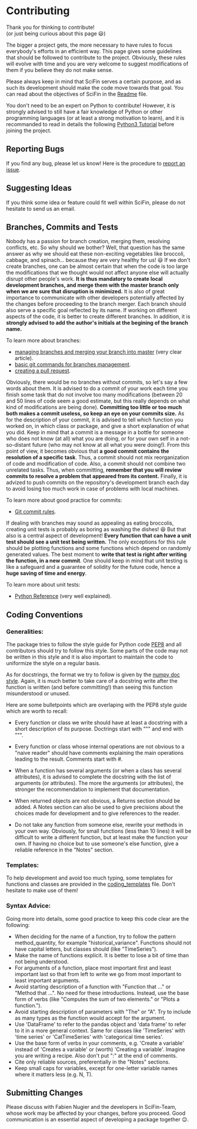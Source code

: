 # Contributing

Thank you for thinking to contribute!  
(or just being curious about this page :smiley:)

The bigger a project gets, the more necessary to have rules to focus everybody's efforts in an efficient way.
This page gives some guidelines that should be followed to contribute to the project. Obviously, these rules will evolve with time and you are very welcome to suggest modifications of them if you believe they do not make sense.

Please always keep in mind that SciFin serves a certain purpose, and as such its development should make the code move towards that goal. You can read about the objectives of SciFin in the [Readme](https://github.com/SciFin-Team/SciFin/blob/master/README.md) file.

You don't need to be an expert on Python to contribute! However, it is strongly advised to still have a fair knowledge of Python or other programming languages (or at least a strong motivation to learn), and it is recommanded to read in details the following [Python3 Tutorial](https://www.python-course.eu/python3_course.php) before joining the project.


## Reporting Bugs

If you find any bug, please let us know! Here is the procedure to [report an issue](https://docs.github.com/en/github/managing-your-work-on-github/creating-an-issue).


## Suggesting Ideas

If you think some idea or feature could fit well within SciFin, please do not hesitate to send us an email.


## Branches, Commits and Tests

Nobody has a passion for branch creation, merging them, resolving conflicts, etc. So why should we bother? Well, that question has the same answer as why we should eat these non-exciting vegetables like broccoli, cabbage, and spinach... because they are very healthy for us! :smiley: If we don't create branches, one can be almost certain that when the code is too large the modifications that we thought would not affect anyone else will actually disrupt other people's work. **It is thus mandatory to create local development branches, and merge them with the master branch only when we are sure that disruption is minimized.** It is also of great importance to communicate with other developers potentially affected by the changes before proceeding to the branch merger. Each branch should also serve a specific goal reflected by its name. If working on different aspects of the code, it is better to create different branches. In addition, it is **strongly advised to add the author's initials at the begining of the branch name.**

To learn more about branches:
- [managing branches and merging your branch into master](https://git-scm.com/book/en/v2/Git-Branching-Basic-Branching-and-Merging) (very clear article).
- [basic git commands for branches management](https://github.com/Kunena/Kunena-Forum/wiki/Create-a-new-branch-with-git-and-manage-branches).
- [creating a pull request](https://docs.github.com/en/github/collaborating-with-issues-and-pull-requests/creating-a-pull-request).

Obviously, there would be no branches without commits, so let's say a few words about them. It is advised to do a commit of your work each time you finish some task that do not involve too many modifications (between 20 and 50 lines of code seem a good estimate, but this really depends on what kind of modifications are being done). **Committing too little or too much both makes a commit useless, so keep an eye on your commits size.** As for the description of your commit, it is advised to tell which function you worked on, in which class or package, and give a short explanation of what you did. Keep in mind that a commit is a message in a bottle for someone who does not know (at all) what you are doing, or for your own self in a not-so-distant future (who may not know at all what you were doing!). From this point of view, it becomes obvious that **a good commit contains the resolution of a specific task**. Thus, a commit should not mix reorganization of code and modification of code. Also, a commit should not combine two unrelated tasks. Thus, when committing, **remember that you will review commits to resolve a problem that appeared from its content.** Finally, it is advized to push commits on the repository's development branch each day to avoid losing too much work in case of problems with local machines.

To learn more about good practice for commits:
- [Git commit rules](https://wiki.openstack.org/wiki/GitCommitMessages#Git_Commit_Good_Practice).

If dealing with branches may sound as appealing as eating broccolis, creating unit tests is probably as boring as washing the dishes! :laughing: But that also is a central aspect of development! **Every function that can have a unit test should see a unit test being written.** The only exceptions for this rule should be plotting functions and some functions which depend on randomly generated values. The best moment to **write that test is right after writing the function, in a new commit**. One should keep in mind that unit testing is like a safeguard and a guarantee of solidity for the future code, hence a **huge saving of time and energy**.

To learn more about unit tests:
- [Python Reference](https://docs.python.org/3/library/unittest.html#) (very well explained).



## Coding Conventions

### Generalities:

The package tries to follow the style guide for Python code [PEP8](https://www.python.org/dev/peps/pep-0008/) and all contributors should try to follow this style. Some parts of the code may not be written in this style and it is also important to maintain the code to uniformize the style on a regular basis.

As for docstrings, the format we try to follow is given by the [numpy doc style](https://numpydoc.readthedocs.io/en/latest/format.html). Again, it is much better to take care of a docstring write after the function is written (and before committing!) than seeing this function misunderstood or unused.


Here are some bulletpoints which are overlaping with the PEP8 style guide which are worth to recall:

- Every function or class we write should have at least a docstring with a short description of its purpose. Doctrings start with """ and end with """.

- Every function or class whose internal operations are not obvious to a "naive reader" should have comments explaining the main operations leading to the result. Comments start with #.

- When a function has several arguments (or when a class has several attributes), it is advised to complete the docstring with the list of arguments (or attributes). The more the arguments (or attributes), the stronger the recommendation to implement that documentation.

- When returned objects are not obvious, a Returns section should be added. A Notes section can also be used to give precisions about the choices made for development and to give references to the reader.

- Do not take any function from someone else, rewrite your methods in your own way. Obviously, for small functions (less than 10 lines) it will be difficult to write a different function, but at least make the function your own. If having no choice but to use someone's else function, give a reliable reference in the "Notes" section.


### Templates:

To help development and avoid too much typing, some templates for functions and classes are provided in the [coding_templates](https://github.com/SciFin-Team/SciFin/docs/coding_templates.md) file. Don't hesitate to make use of them!


### Syntax Advice:

Going more into details, some good practice to keep this code clear are the following:

- When deciding for the name of a function, try to follow the pattern method_quantity, for example "historical_variance". Functions should not have capital letters, but classes should (like "TimeSeries").
- Make the name of functions explicit. It is better to lose a bit of time than not being understood.
- For arguments of a function, place most important first and least important last so that from left to write we go from most important to least important arguments.
- Avoid starting description of a function with "Function that ..." or "Method that ...". No need for these introductions. Instead, use the base form of verbs (like "Computes the sum of two elements." or "Plots a function.").
- Avoid starting description of parameters with "The" or "A". Try to include as many types as the function would accept for the argument.
- Use 'DataFrame' to refer to the pandas object and 'data frame' to refer to it in a more general context. Same for classes like 'TimeSeries' with 'time series' or 'CatTimeSeries' with 'categorical time series'.
- Use the base form of verbs in your comments, e.g. 'Create a variable' instead of 'Creates a variable' or (worth) 'Creating a variable'. Imagine you are writing a recipe. Also don't put ":" at the end of comments.
- Cite only reliable sources, preferentially in the "Notes" sections.
- Keep small caps for variables, except for one-letter variable names where it matters less (e.g. N, T).


## Submitting Changes


Please discuss with Fabien Nugier and the developers in SciFin-Team, whose work may be affected by your changes, before you proceed. Good communication is an essential aspect of developing a package together :wink:.



